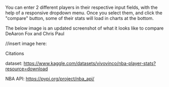 You can enter 2 different players in their respective input fields, with the help of a responsive dropdown menu. Once you select them, and click the "compare" button, some of their stats will load in charts at the bottom.

The below image is an updated screenshot of what it looks like to compare DeAaron Fox and Chris Paul

//insert image here:

Citations

dataset: https://www.kaggle.com/datasets/vivovinco/nba-player-stats?resource=download

NBA API: https://pypi.org/project/nba_api/
